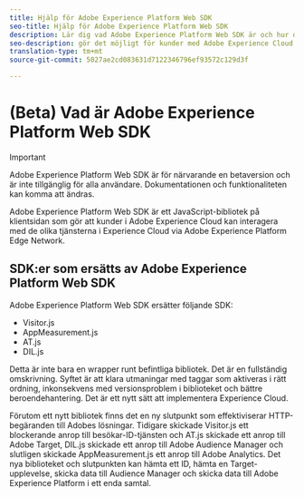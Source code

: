 ```yaml
---
title: Hjälp för Adobe Experience Platform Web SDK
seo-title: Hjälp för Adobe Experience Platform Web SDK
description: Lär dig vad Adobe Experience Platform Web SDK är och hur det kan användas.
seo-description: gör det möjligt för kunder med Adobe Experience Cloud att interagera med de olika tjänsterna i Experience Cloud.
translation-type: tm+mt
source-git-commit: 5027ae2cd083631d7122346796ef93572c129d3f

---
```



# (Beta) Vad är Adobe Experience Platform Web SDK

>[!IMPORTANT]
>
>Adobe Experience Platform Web SDK är för närvarande en betaversion och är inte tillgänglig för alla användare. Dokumentationen och funktionaliteten kan komma att ändras.

Adobe Experience Platform Web SDK är ett JavaScript-bibliotek på klientsidan som gör att kunder i Adobe Experience Cloud kan interagera med de olika tjänsterna i Experience Cloud via Adobe Experience Platform Edge Network.

## SDK:er som ersätts av Adobe Experience Platform Web SDK

Adobe Experience Platform Web SDK ersätter följande SDK:

* Visitor.js
* AppMeasurement.js
* AT.js
* DIL.js

Detta är inte bara en wrapper runt befintliga bibliotek. Det är en fullständig omskrivning. Syftet är att klara utmaningar med taggar som aktiveras i rätt ordning, inkonsekvens med versionsproblem i biblioteket och bättre beroendehantering. Det är ett nytt sätt att implementera Experience Cloud.

Förutom ett nytt bibliotek finns det en ny slutpunkt som effektiviserar HTTP-begäranden till Adobes lösningar. Tidigare skickade Visitor.js ett blockerande anrop till besökar-ID-tjänsten och AT.js skickade ett anrop till Adobe Target, DIL.js skickade ett anrop till Adobe Audience Manager och slutligen skickade AppMeasurement.js ett anrop till Adobe Analytics. Det nya biblioteket och slutpunkten kan hämta ett ID, hämta en Target-upplevelse, skicka data till Audience Manager och skicka data till Adobe Experience Platform i ett enda samtal.